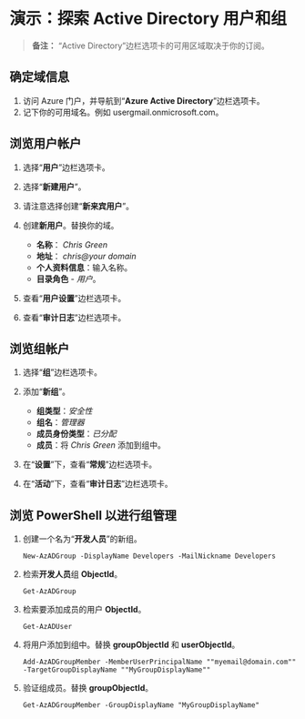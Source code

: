 # 演示：探索 Active Directory 用户和组

>**备注：** “Active Directory”边栏选项卡的可用区域取决于你的订阅。

## 确定域信息

1. 访问 Azure 门户，并导航到“**Azure Active Directory**”边栏选项卡。
2. 记下你的可用域名。例如 usergmail.onmicrosoft.com。

## 浏览用户帐户

1. 选择“**用户**”边栏选项卡。
2. 选择“**新建用户**”。 
3. 请注意选择创建“**新来宾用户**”。
4. 创建**新用户**。替换你的域。 

    + **名称**： *Chris Green*
    + **地址**： *chris@your domain*
    + **个人资料信息**：输入名称。 
    + **目录角色** - *用户*。

5. 查看“**用户设置**”边栏选项卡。
6. 查看“**审计日志**”边栏选项卡。

## 浏览组帐户

1. 选择“**组**”边栏选项卡。
2. 添加“**新组**”。 

    + **组类型**：*安全性*
    + **组名**：*管理器*
    + **成员身份类型**：*已分配*
    + **成员**：将 *Chris Green* 添加到组中。 

3. 在“**设置**”下，查看“**常规**”边栏选项卡。
4. 在“**活动**”下，查看“**审计日志**”边栏选项卡。

## 浏览 PowerShell 以进行组管理

1. 创建一个名为“**开发人员**”的新组。

    ```
    New-AzADGroup -DisplayName Developers -MailNickname Developers
    ```

2. 检索**开发人员**组 **ObjectId**。

    ```
    Get-AzADGroup
    ```

3. 检索要添加成员的用户 **ObjectId**。

    ```
    Get-AzADUser
    ```

4. 将用户添加到组中。替换 **groupObjectId** 和 **userObjectId**。

    ```
    Add-AzADGroupMember -MemberUserPrincipalName ""myemail@domain.com"" -TargetGroupDisplayName ""MyGroupDisplayName""
    ```

5. 验证组成员。替换 **groupObjectId**。

    ```
    Get-AzADGroupMember -GroupDisplayName "MyGroupDisplayName"
    ```
